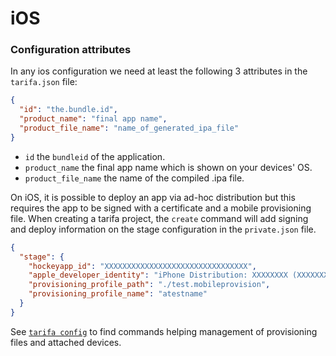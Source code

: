 # iOS

### Configuration attributes

In any ios configuration we need at least the following 3 attributes in the `tarifa.json`
file:

``` json
{
  "id": "the.bundle.id",
  "product_name": "final app name",
  "product_file_name": "name_of_generated_ipa_file"
}
```

* `id` the `bundleid` of the application.
* `product_name` the final app name which is shown on your devices' OS.
* `product_file_name` the name of the compiled .ipa file.

On iOS, it is possible to deploy an app via ad-hoc distribution but this requires
the app to be signed with a certificate and a mobile provisioning file. When
creating a tarifa project, the `create` command will add signing and deploy information
on the stage configuration in the `private.json` file.

``` json
{
  "stage": {
    "hockeyapp_id": "XXXXXXXXXXXXXXXXXXXXXXXXXXXXXXXX",
    "apple_developer_identity": "iPhone Distribution: XXXXXXXX (XXXXXXXXXX)",
    "provisioning_profile_path": "./test.mobileprovision",
    "provisioning_profile_name": "atestname"
  }
}
```

See [`tarifa config`](../usage/config.md) to find commands helping management of provisioning files and attached devices.
